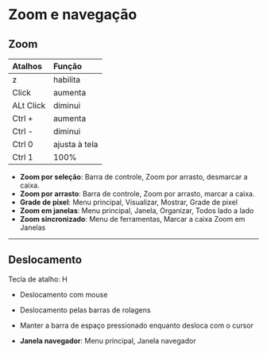 # Zoom e navegação

## Zoom

| Atalhos   | Função        |
|:----------|:--------------|
| z         | habilita      |
| Click     | aumenta       |
| ALt Click | diminui       |
| Ctrl +    | aumenta       |
| Ctrl -    | diminui       |
| Ctrl 0    | ajusta à tela |
| Ctrl 1    | 100%          |

+ **Zoom por seleção**: Barra de controle, Zoom por arrasto, desmarcar a caixa.   
+ **Zoom por arrasto**: Barra de controle, Zoom por arrasto, marcar a caixa.   
+ **Grade de pixel**: Menu principal, Visualizar, Mostrar, Grade de pixel
+ **Zoom em janelas**: Menu principal, Janela, Organizar, Todos lado a lado
+ **Zoom sincronizado**: Menu de ferramentas, Marcar a caixa Zoom em Janelas

---

## Deslocamento 

Tecla de atalho: H

+ Deslocamento com mouse
+ Deslocamento pelas barras de rolagens
+ Manter a barra de espaço pressionado enquanto desloca com o cursor

+ **Janela navegador**: Menu principal, Janela navegador
